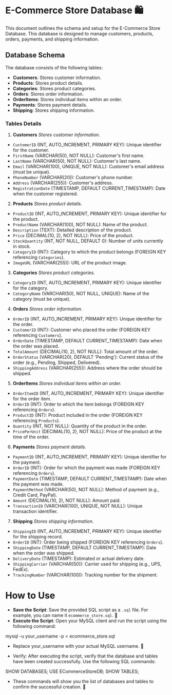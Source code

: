  # E-Commerce Store Database 🛍️
 This document outlines the schema and setup for the E-Commerce Store Database. This database is designed to manage customers, products, orders, payments, and shipping information.
 

 ## Database Schema 
 The database consists of the following tables:
 *   **Customers**: Stores customer information.
 *   **Products**: Stores product details.
 *   **Categories**: Stores product categories.
 *   **Orders**: Stores order information.
 *   **OrderItems**: Stores individual items within an order.
 *   **Payments**: Stores payment details.
 *   **Shipping**: Stores shipping information.
 

 ### Tables Details 
 
 1.  **Customers**
  *Stores customer information.*
  *   `CustomerID` (INT, AUTO_INCREMENT, PRIMARY KEY): Unique identifier for the customer.
  *   `FirstName` (VARCHAR(50), NOT NULL): Customer's first name.
  *   `LastName` (VARCHAR(50), NOT NULL): Customer's last name.
  *   `Email` (VARCHAR(100), UNIQUE, NOT NULL): Customer's email address (must be unique).
  *   `PhoneNumber` (VARCHAR(20)): Customer's phone number.
  *   `Address` (VARCHAR(255)): Customer's address.
  *   `RegistrationDate` (TIMESTAMP, DEFAULT CURRENT_TIMESTAMP): Date when the customer registered.
 

 2.  **Products**
  *Stores product details.*
  *   `ProductID` (INT, AUTO_INCREMENT, PRIMARY KEY): Unique identifier for the product.
  *   `ProductName` (VARCHAR(100), NOT NULL): Name of the product.
  *   `Description` (TEXT): Detailed description of the product.
  *   `Price` (DECIMAL(10, 2), NOT NULL): Price of the product.
  *   `StockQuantity` (INT, NOT NULL, DEFAULT 0): Number of units currently in stock.
  *   `CategoryID` (INT): Category to which the product belongs (FOREIGN KEY referencing `Categories`).
  *   `ImageURL` (VARCHAR(255)): URL of the product image.
 

 3.  **Categories**
  *Stores product categories.*
  *   `CategoryID` (INT, AUTO_INCREMENT, PRIMARY KEY): Unique identifier for the category.
  *   `CategoryName` (VARCHAR(50), NOT NULL, UNIQUE): Name of the category (must be unique).
 

 4.  **Orders**
  *Stores order information.*
  *   `OrderID` (INT, AUTO_INCREMENT, PRIMARY KEY): Unique identifier for the order.
  *   `CustomerID` (INT): Customer who placed the order (FOREIGN KEY referencing `Customers`).
  *   `OrderDate` (TIMESTAMP, DEFAULT CURRENT_TIMESTAMP): Date when the order was placed.
  *   `TotalAmount` (DECIMAL(10, 2), NOT NULL): Total amount of the order.
  *   `OrderStatus` (VARCHAR(20), DEFAULT 'Pending'): Current status of the order (e.g., Pending, Shipped, Delivered).
  *   `ShippingAddress` (VARCHAR(255)): Address where the order should be shipped.
 

 5.  **OrderItems**
  *Stores individual items within an order.*
  *   `OrderItemID` (INT, AUTO_INCREMENT, PRIMARY KEY): Unique identifier for the order item.
  *   `OrderID` (INT): Order to which the item belongs (FOREIGN KEY referencing `Orders`).
  *   `ProductID` (INT): Product included in the order (FOREIGN KEY referencing `Products`).
  *   `Quantity` (INT, NOT NULL): Quantity of the product in the order.
  *   `PricePerUnit` (DECIMAL(10, 2), NOT NULL): Price of the product at the time of the order.
 

 6.  **Payments**
  *Stores payment details.*
  *   `PaymentID` (INT, AUTO_INCREMENT, PRIMARY KEY): Unique identifier for the payment.
  *   `OrderID` (INT): Order for which the payment was made (FOREIGN KEY referencing `Orders`).
  *   `PaymentDate` (TIMESTAMP, DEFAULT CURRENT_TIMESTAMP): Date when the payment was made.
  *   `PaymentMethod` (VARCHAR(50), NOT NULL): Method of payment (e.g., Credit Card, PayPal).
  *   `Amount` (DECIMAL(10, 2), NOT NULL): Amount paid.
  *   `TransactionID` (VARCHAR(100), UNIQUE, NOT NULL): Unique transaction identifier.
 

 7.  **Shipping**
  *Stores shipping information.*
  *   `ShippingID` (INT, AUTO_INCREMENT, PRIMARY KEY): Unique identifier for the shipping record.
  *   `OrderID` (INT): Order being shipped (FOREIGN KEY referencing `Orders`).
  *   `ShippingDate` (TIMESTAMP, DEFAULT CURRENT_TIMESTAMP): Date when the order was shipped.
  *   `DeliveryDate` (TIMESTAMP): Estimated or actual delivery date.
  *   `ShippingCarrier` (VARCHAR(50)): Carrier used for shipping (e.g., UPS, FedEx).
  *   `TrackingNumber` (VARCHAR(100)): Tracking number for the shipment.

   # How to Use
 *   **Save the Script**: Save the provided SQL script as a `.sql` file. For example, you can name it `ecommerce_store.sql`. 💾
 *   **Execute the Script**: Open your MySQL client and run the script using the following command:

  
  mysql -u your_username -p < ecommerce_store.sql 

 * Replace your_username with your actual MySQL username. 🔑

 * Verify: After executing the script, verify that the database and tables have been created successfully. Use the following SQL commands:

 SHOW DATABASES;
 USE ECommerceStoreDB;
 SHOW TABLES;

 * These commands will show you the list of databases and tables to confirm the successful creation. 🎉

